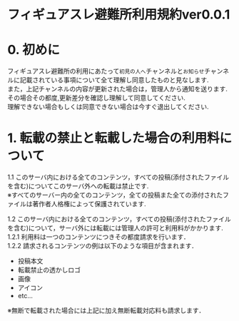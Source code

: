# フィギュアスレ避難所利用規約ver0.0.1

# 0. 初めに
フィギュアスレ避難所の利用にあたって`初見の人へ`チャンネルと`お知らせ`チャンネルに記載されている事項について全て理解し同意したものと見なします.  
また，上記チャンネルの内容が更新された場合は，管理人から通知を送ります.  
その場合その都度,更新差分を確認し理解して同意してください.     
理解できない場合もしくは同意できない場合は今すぐ退出してください.  

# 1. 転載の禁止と転載した場合の利用料について  
1.1 このサーバ内における全てのコンテンツ，すべての投稿(添付されたファイルを含む)についてこのサーバ外への転載は禁止です.  
※すべてのサーバー内の全てのコンテンツ，全ての投稿また全ての添付されたファイルは著作者人格権によって保護されています.  

1.2 このサーバ内における全てのコンテンツ，すべての投稿(添付されたファイルを含む)について，サーバ外には転載には管理人の許可と利用料がかかります.  
1.2.1 利用料は一つのコンテンツにつきその都度請求を行います．  
1.2.2 請求されるコンテンツの例は以下のような項目が含まれます．  
+ 投稿本文
+ 転載禁止の透かしロゴ
+ 画像
+ アイコン
+ etc... 

※無断で転載された場合には上記に加え無断転載対応料も請求します．